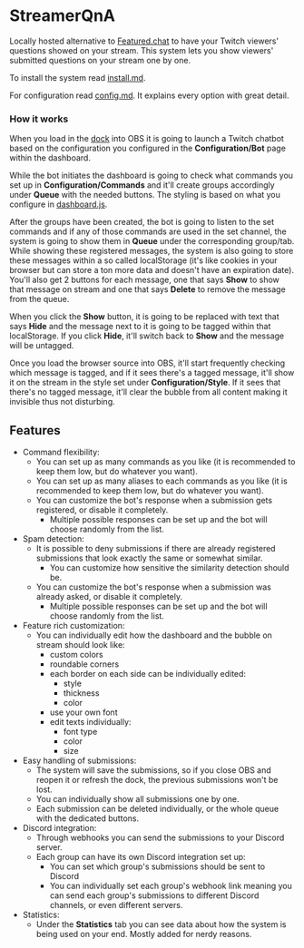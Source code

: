 # StreamerQnA
Locally hosted alternative to [Featured.chat](https://featured.chat/) to have your Twitch viewers' questions showed on your stream.
This system lets you show viewers' submitted questions on your stream one by one.

To install the system read [install.md](/README/install.md).

For configuration read [config.md](/README/config.md). It explains every option with great detail.


### How it works
When you load in the [dock](/dashboard.html) into OBS it is going to launch a Twitch chatbot based on the configuration you configured in the **Configuration/Bot** page within the dashboard.

While the bot initiates the dashboard is going to check what commands you set up in **Configuration/Commands** and it'll create groups accordingly under **Queue** with the needed buttons.
The styling is based on what you configure in [dashboard.js](/config/dashboard.js).

After the groups have been created, the bot is going to listen to the set commands and if any of those commands are used in the set channel, the system is going to show them in **Queue** under the corresponding group/tab.
While showing these registered messages, the system is also going to store these messages within a so called localStorage (it's like cookies in your browser but can store a ton more data and doesn't have an expiration date).
You'll also get 2 buttons for each message, one that says **Show** to show that message on stream and one that says **Delete** to remove the message from the queue.

When you click the **Show** button, it is going to be replaced with text that says **Hide** and the message next to it is going to be tagged within that localStorage.
If you click **Hide**, it'll switch back to **Show** and the message will be untagged.

Once you load the browser source into OBS, it'll start frequently checking which message is tagged, and if it sees there's a tagged message, it'll show it on the stream in the style set under **Configuration/Style**.
If it sees that there's no tagged message, it'll clear the bubble from all content making it invisible thus not disturbing.


## Features
- Command flexibility:
  - You can set up as many commands as you like (it is recommended to keep them low, but do whatever you want).
  - You can set up as many aliases to each commands as you like (it is recommended to keep them low, but do whatever you want).
  - You can customize the bot's response when a submission gets registered, or disable it completely.
    - Multiple possible responses can be set up and the bot will choose randomly from the list.
- Spam detection:
  - It is possible to deny submissions if there are already registered submissions that look exactly the same or somewhat similar.
    - You can customize how sensitive the similarity detection should be.
  - You can customize the bot's response when a submission was already asked, or disable it completely.
    - Multiple possible responses can be set up and the bot will choose randomly from the list.
- Feature rich customization:
  - You can individually edit how the dashboard and the bubble on stream should look like:
    - custom colors
    - roundable corners
    - each border on each side can be individually edited:
      - style
      - thickness
      - color
    - use your own font
    - edit texts individually:
      - font type
      - color
      - size
- Easy handling of submissions:
  - The system will save the submissions, so if you close OBS and reopen it or refresh the dock, the previous submissions won't be lost.
  - You can individually show all submissions one by one.
  - Each submission can be deleted individually, or the whole queue with the dedicated buttons.
- Discord integration:
  - Through webhooks you can send the submissions to your Discord server.
  - Each group can have its own Discord integration set up:
    - You can set which group's submissions should be sent to Discord
    - You can individually set each group's webhook link meaning you can send each group's submissions to different Discord channels, or even different servers.
- Statistics:
  - Under the **Statistics** tab you can see data about how the system is being used on your end. Mostly added for nerdy reasons.